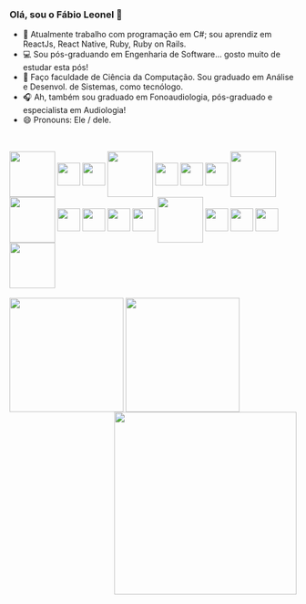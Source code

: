 ### Olá, sou o Fábio Leonel 👋

- 🔭 Atualmente trabalho com programação em C#; sou aprendiz em ReactJs, React Native, Ruby, Ruby on Rails.
- 💻 Sou pós-graduando em Engenharia de Software... gosto muito de estudar esta pós!
- 🌱 Faço faculdade de Ciência da Computação. Sou graduado em Análise e Desenvol. de Sistemas, como tecnólogo.
- 🎧 Ah, também sou graduado em Fonoaudiologia, pós-graduado e especialista em Audiologia!
- 😄 Pronouns: Ele / dele.
##
<div style=“display: inline_block”><br>
  <img heigth="60" width="80" align="center" src="https://cdn.jsdelivr.net/gh/devicons/devicon/icons/jira/jira-original-wordmark.svg" />
  <img heigth="30" width="40" align="center" src="https://cdn.jsdelivr.net/gh/devicons/devicon/icons/csharp/csharp-original.svg" />
  <img heigth="30" width="40" align="center" src="https://cdn.jsdelivr.net/gh/devicons/devicon/icons/react/react-original-wordmark.svg" />
  <img heigth="60" width="80" align="center" src="https://cdn.jsdelivr.net/gh/devicons/devicon/icons/swift/swift-original-wordmark.svg" />
  <img heigth="30" width="40" align="center" src="https://cdn.jsdelivr.net/gh/devicons/devicon/icons/html5/html5-original-wordmark.svg" />
  <img heigth="30" width="40" align="center" src="https://cdn.jsdelivr.net/gh/devicons/devicon/icons/css3/css3-original-wordmark.svg" />
  <img heigth="30" width="40" align="center" src="https://cdn.jsdelivr.net/gh/devicons/devicon/icons/javascript/javascript-original.svg" />
  <img heigth="60" width="80" align="center" src="https://cdn.jsdelivr.net/gh/devicons/devicon/icons/mysql/mysql-original-wordmark.svg" />
  <img heigth="60" width="80" align="center" src="https://cdn.jsdelivr.net/gh/devicons/devicon/icons/microsoftsqlserver/microsoftsqlserver-plain-wordmark.svg" />
  <img heigth="30" width="40" align="center" src="https://cdn.jsdelivr.net/gh/devicons/devicon/icons/postgresql/postgresql-original-wordmark.svg" />
  <img heigth="30" width="40" align="center" src="https://cdn.jsdelivr.net/gh/devicons/devicon/icons/visualstudio/visualstudio-plain.svg" />
  <img heigth="30" width="40" align="center" src="https://cdn.jsdelivr.net/gh/devicons/devicon/icons/vscode/vscode-original-wordmark.svg" />
  <img heigth="30" width="40" align="center" src="https://cdn.jsdelivr.net/gh/devicons/devicon/icons/atom/atom-original.svg" />
  <img heigth="60" width="80" align="center" src="https://cdn.jsdelivr.net/gh/devicons/devicon/icons/unity/unity-original-wordmark.svg" />
  <img heigth="30" width="40" align="center" src="https://cdn.jsdelivr.net/gh/devicons/devicon/icons/arduino/arduino-original-wordmark.svg" />
  <img heigth="30" width="40" align="center" src="https://cdn.jsdelivr.net/gh/devicons/devicon/icons/photoshop/photoshop-line.svg" />
  <img heigth="30" width="40" align="center" src="https://cdn.jsdelivr.net/gh/devicons/devicon/icons/figma/figma-original.svg" />
  <img heigth="60" width="80" align="center" src="https://cdn.jsdelivr.net/gh/devicons/devicon/icons/filezilla/filezilla-plain-wordmark.svg" /> 
</div>
<div style=“display: inline_block”><br>
  <img heigth="40" width="200" align="center" src="https://img.shields.io/badge/Xamarin-3498DB?style=for-the-badge&logo=xamarin&logoColor=white" />
  <img heigth="100" width="200" align="center" src="https://img.shields.io/badge/React_Native-20232A?style=for-the-badge&logo=react&logoColor=61DAFB" />
  <img heigth="240" width="320" align="right" src="https://pa1.narvii.com/7223/3a44fbeab614908651c048ecad792e6b7f715797r1-712-350_hq.gif" />
</div>
